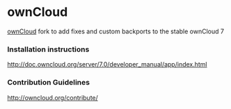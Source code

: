 # ownCloud
[ownCloud](http://ownCloud.org) fork to add fixes and custom backports to the stable ownCloud 7

### Installation instructions
http://doc.owncloud.org/server/7.0/developer_manual/app/index.html

### Contribution Guidelines
http://owncloud.org/contribute/

